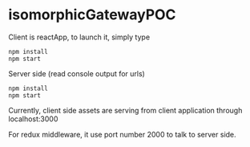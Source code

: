 # isomorphicGatewayPOC


Client is reactApp, to launch it, simply type
```
npm install
npm start
```

Server side  (read console output for urls)
```
npm install
npm start
```


Currently, client side assets are serving from client application through localhost:3000

For redux middleware, it use port number 2000 to talk to server side.

